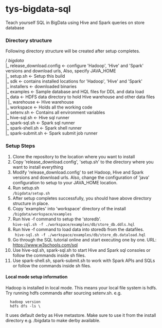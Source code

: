 # tys-bigdata-sql
Teach yourself SQL in BigData using Hive and Spark queries on store database

### Directory structure  
Following directory structure will be created after setup completes.  

/ *bigdata*  
|_ release_download.config <- configure 'Hadoop', 'Hive' and 'Spark' versions and download urls, Also, specify JAVA_HOME  
|_ setup.sh  <- Setup this build  
|_ sdk <- contains installed locations for 'Hadoop', 'Hive' and 'Spark'  
|_ installers <- downloaded binaries  
|_ examples <- Sample database and HQL files for DDL and data load  
|_ data <- HDFS data directory to hold Hive warehouse and other data files  
|     |_ warehouse <- Hive warehouse  
|_ workspace <- Holds all the working code  
|_ setenv.sh <- Contains all environment variables  
|_ hive-sql.sh <- Hive sql runner  
|_ spark-sql.sh <- Spark sql runner  
|_ spark-shell.sh <- Spark shell runner  
|_ spark-submit.sh <- Spark submit job runner  

### Setup Steps   
1. Clone the repository to the location where you want to install  
2. Copy 'release_download.config', 'setup.sh' to the directory where you want to install everything  
3. Modify 'release_download.config' to set Hadoop, Hive and Spark versions and download urls. Also, change the configuration of 'java' configuration to setup to your JAVA_HOME location.   
4. Run setup.sh  
  `/bigdata/setup.sh`  
5. After setup completes successfully, you should have above directory structure in place.  
6. Copy 'examples' into 'workspace' directory of the install  
  `/bigdata/workspace/examples`  
7. Run hive -f command to setup the 'storedb'.  
  ` hive-sql.sh -f ./workspace/examples/db/store_db.ddls.hql `  
8. Run hive -f command to load data into storedb from the datafiles.  
  ` hive-sql.sh -f ./workspace/examples/db/store_db.dataload.hql`   
9. Go through the SQL tutorial online and start executing one by one. URL: https://www.w3schools.com/sql  
10. Use hive-sql.sh, spark-sql.sh to start Hive and Spark sql consoles or follow the commands inside sh files.  
11. Use spark-shell.sh, spark-submit.sh to work with Spark APIs and SQLs or follow the commands inside sh files.  

#### Local mode setup information
Hadoop is installed in local mode. This means your local file system is hdfs. Try running hdfs commands after sourcing setenv.sh.  e.g.  
```  
  hadoop version  
  hdfs dfs -ls \    
```
It uses default derby as Hive metastore. Make sure to use it from the install directory e.g. /bigdata to make derby available.

